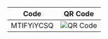 | Code | QR Code |
|------|---------|
| MTIFYiYCSQ | ![QR Code](https://api.qrserver.com/v1/create-qr-code/?size=150x150&data=MTIFYiYCSQ) |
